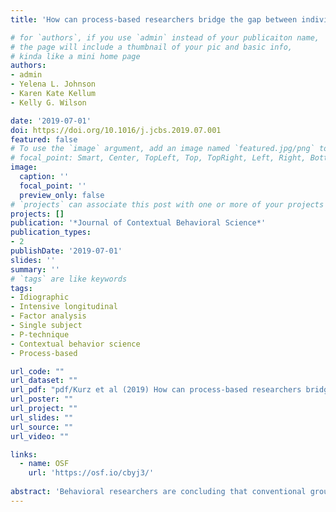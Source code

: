 ```yaml
---
title: 'How can process-based researchers bridge the gap between individuals and groups? Discover the dynamic p-technique'

# for `authors`, if you use `admin` instead of your publicaiton name,
# the page will include a thumbnail of your pic and basic info,
# kinda like a mini home page
authors:
- admin
- Yelena L. Johnson
- Karen Kate Kellum
- Kelly G. Wilson

date: '2019-07-01'
doi: https://doi.org/10.1016/j.jcbs.2019.07.001
featured: false
# To use the `image` argument, add an image named `featured.jpg/png` to your page's folder.
# focal_point: Smart, Center, TopLeft, Top, TopRight, Left, Right, BottomLeft, Bottom, BottomRight.
image:
  caption: ''
  focal_point: ''
  preview_only: false
# `projects` can associate this post with one or more of your projects
projects: []
publication: '*Journal of Contextual Behavioral Science*'
publication_types:
- 2
publishDate: '2019-07-01'
slides: ''
summary: ''
# `tags` are like keywords
tags:
- Idiographic
- Intensive longitudinal
- Factor analysis
- Single subject
- P-technique
- Contextual behavior science
- Process-based

url_code: ""
url_dataset: ""
url_pdf: "pdf/Kurz et al (2019) How can process-based researchers bridge the gap between individuals and groups.pdf"
url_poster: ""
url_project: ""
url_slides: ""
url_source: ""
url_video: ""

links:
  - name: OSF
    url: 'https://osf.io/cbyj3/'
    
abstract: 'Behavioral researchers are concluding that conventional group-based analyses often mask meaningful individual differences and do not necessarily map onto the change processes within the lives of individual humans. Hayes et al. (2018) have called for a renewed focus on idiographic research, but with methods capable of nuanced multivariate insights and capable of scaling to nomothetic generalizations. To that end, we present a statistical technique we believe may be useful for the task: the dynamic p-technique. The dynamic p-technique can accommodate multivariate longitudinal data and may be used to conduct single-subject and group-level analyses. After introducing the dynamic p-technique, we provide several examples of how it may be used in practice by presenting the step-by-step analyses of single-subject daily-diary dataset wherein we examined the day-to-day associations between ADHD difficulties and psychotropic medication. Although it has been underutilized by behavioral researchers, we believe p-technique analyses are particularly well-suited to model personal dynamics with nuance and within context and allow researchers to inductively build from idiographic patterns to nomothetic trends. For a fine-grain walk-through of the analyses presented, including the data and statistical code, link to our supplemental materials: [https://osf.io/cbyj3/](https://osf.io/cbyj3/)'
---
```


